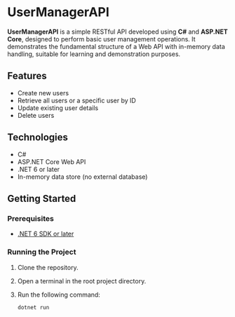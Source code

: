 # UserManagerAPI

**UserManagerAPI** is a simple RESTful API developed using **C#** and **ASP.NET Core**, designed to perform basic user management operations. It demonstrates the fundamental structure of a Web API with in-memory data handling, suitable for learning and demonstration purposes.

## Features

- Create new users
- Retrieve all users or a specific user by ID
- Update existing user details
- Delete users

## Technologies

- C#
- ASP.NET Core Web API
- .NET 6 or later
- In-memory data store (no external database)

## Getting Started

### Prerequisites

- [.NET 6 SDK or later](https://dotnet.microsoft.com/en-us/download)

### Running the Project

1. Clone the repository.
2. Open a terminal in the root project directory.
3. Run the following command:

   ```bash
   dotnet run
